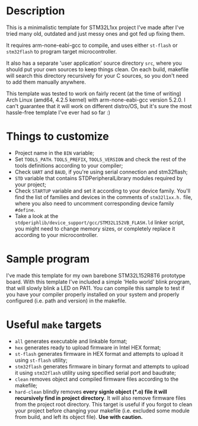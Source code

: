 # Description
This is a minimalistic template
for STM32L1xx project I've made after I've tried many old, outdated
and just messy ones and got fed up fixing them.

It requires arm-none-eabi-gcc to compile, and uses either `st-flash`
or `stm32flash` to program target microcontroller.

It also has a separate 'user application' source directory `src`,
where you should put your own sources to keep things clean. On each build,
makefile will search this directory recursively for your C sources,
so you don't need to add them manually anywhere.

This template was tested to work on fairly recent (at the time of writing)
Arch Linux (amd64, 4.2.5 kernel) with arm-none-eabi-gcc version 5.2.0. I can't guarantee
that it will work on different distro/OS, but it's sure the most hassle-free template I've ever had so far :)

# Things to customize
* Project name in the `BIN` variable;
* Set `TOOLS_PATH`. `TOOLS_PREFIX`, `TOOLS_VERSION` and check the rest
of the tools definitions according to your compiler;
* Check `UART` and `BAUD`, if you're using serial connection and stm32flash;
* `STD` variable that contains STDPeripheralLibrary modules required by
your project;
* Check `STARTUP` variable and set it according to your device family.
You'll find the list of families and devices in the comments of `stm32l1xx.h.`
file, where you also need to uncomment corresponding device family `#define`. 
* Take a look at the `stdperiphlib/device_support/gcc/STM32L152VB_FLASH.ld` linker script,
you might need to change memory sizes, or completely replace it according to your microcontroller.

# Sample program
I've made this template for my own barebone STM32L152R8T6 prototype board. 
With this template I've included a simple 'Hello world' blink program,
that will slowly blink a LED on PA11. You can compile this sample to test
if you have your compiler properly installed on your system and properly
configured (i.e. path and version) in the makefile.

# Useful `make` targets
* `all` generates executable and linkable format;
* `hex` generates ready to upload firmware in Intel HEX format;
* `st-flash` generates firmware in HEX format and attempts to upload it using `st-flash` utility;
* `stm32flash` generates firmware in binary format and attempts to upload it using `stm32flash`
utility using specified serial port and baudrate;
* `clean` removes object and compiled firmware files according to the makefile;
* `hard-clean` blindly removes **every signle object (*.o) file it will recursively find in project directory**.
It will also remove firmware files from the project root directory. This target is useful if you forgot to clean
your project before changing your makefile (i.e. excluded some module from build, and left its object file).
**Use with caution.**

